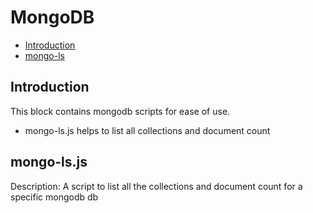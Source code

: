 # MongoDB

<!-- vscode-markdown-toc -->
* [Introduction](#Introduction)
* [mongo-ls](#mongo-ls)

<!-- vscode-markdown-toc-config
	numbering=false
	autoSave=true
	/vscode-markdown-toc-config -->
<!-- /vscode-markdown-toc -->

## <a name='Introduction'></a>Introduction

This block contains mongodb scripts for ease of use.
* mongo-ls.js helps to list all collections and document count

## <a name='mongo-ls'></a>mongo-ls.js

Description: A script to list all the collections and document count for a specific mongodb db
